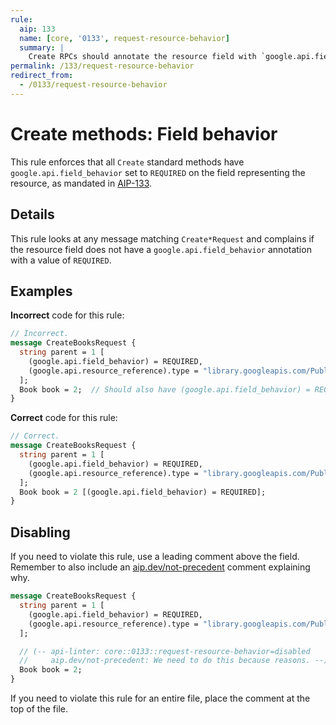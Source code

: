 ```yaml
---
rule:
  aip: 133
  name: [core, '0133', request-resource-behavior]
  summary: |
    Create RPCs should annotate the resource field with `google.api.field_behavior`.
permalink: /133/request-resource-behavior
redirect_from:
  - /0133/request-resource-behavior
---
```


# Create methods: Field behavior

This rule enforces that all `Create` standard methods have
`google.api.field_behavior` set to `REQUIRED` on the field representing the
resource, as mandated in [AIP-133][].

## Details

This rule looks at any message matching `Create*Request` and complains if the
resource field does not have a `google.api.field_behavior` annotation with a
value of `REQUIRED`.

## Examples

**Incorrect** code for this rule:

```proto
// Incorrect.
message CreateBooksRequest {
  string parent = 1 [
    (google.api.field_behavior) = REQUIRED,
    (google.api.resource_reference).type = "library.googleapis.com/Publisher"
  ];
  Book book = 2;  // Should also have (google.api.field_behavior) = REQUIRED.
}
```

**Correct** code for this rule:

```proto
// Correct.
message CreateBooksRequest {
  string parent = 1 [
    (google.api.field_behavior) = REQUIRED,
    (google.api.resource_reference).type = "library.googleapis.com/Publisher"
  ];
  Book book = 2 [(google.api.field_behavior) = REQUIRED];
}
```

## Disabling

If you need to violate this rule, use a leading comment above the field.
Remember to also include an [aip.dev/not-precedent][] comment explaining why.

```proto
message CreateBooksRequest {
  string parent = 1 [
    (google.api.field_behavior) = REQUIRED,
    (google.api.resource_reference).type = "library.googleapis.com/Publisher"
  ];

  // (-- api-linter: core::0133::request-resource-behavior=disabled
  //     aip.dev/not-precedent: We need to do this because reasons. --)
  Book book = 2;
}
```

If you need to violate this rule for an entire file, place the comment at the
top of the file.

[aip-133]: https://aip.dev/133
[aip.dev/not-precedent]: https://aip.dev/not-precedent

